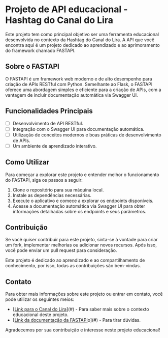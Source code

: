 # Projeto de API educacional - Hashtag do Canal do Lira

Este projeto tem como principal objetivo ser uma ferramenta educacional desenvolvida no contexto da Hashtag do Canal do Lira. A API que você encontra aqui é um projeto dedicado ao aprendizado e ao aprimoramento do framework chamado FASTAPI.

## Sobre o FASTAPI
O FASTAPI é um framework web moderno e de alto desempenho para criação de APIs RESTful com Python. Semelhante ao Flask, o FASTAPI oferece uma abordagem simples e eficiente para a criação de APIs, com a vantagem de incluir documentação automática via Swagger UI.

## Funcionalidades Principais
- [ ] Desenvolvimento de API RESTful.
- [ ] Integração com o Swagger UI para documentação automática.
- [ ] Utilização de conceitos modernos e boas práticas de desenvolvimento de APIs.
- [ ] Um ambiente de aprendizado interativo.

## Como Utilizar
Para começar a explorar este projeto e entender melhor o funcionamento do FASTAPI, siga os passos a seguir:

1. Clone o repositório para sua máquina local.
2. Instale as dependências necessárias.
3. Execute o aplicativo e comece a explorar os endpoints disponíveis.
4. Acesse a documentação automática via Swagger UI para obter informações detalhadas sobre os endpoints e seus parâmetros.

## Contribuição
Se você quiser contribuir para este projeto, sinta-se à vontade para criar um fork, implementar melhorias ou adicionar novos recursos. Após isso, você pode enviar um pull request para consideração.

Este projeto é dedicado ao aprendizado e ao compartilhamento de conhecimento, por isso, todas as contribuições são bem-vindas.

## Contato
Para obter mais informações sobre este projeto ou entrar em contato, você pode utilizar os seguintes meios:

- [[Link para o Canal do Lira](https://www.youtube.com/watch?v=R26iojTwUv8)](#) - Para saber mais sobre o contexto educacional deste projeto.
- [[Link da documentação da FASTAPI](https://fastapi.tiangolo.com/)o](#) - Para tirar dúvidas.

Agradecemos por sua contribuição e interesse neste projeto educacional!
